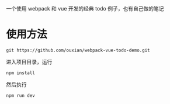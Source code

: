 一个使用 webpack 和 vue 开发的经典 todo 例子，也有自己做的笔记
# 使用方法
```
git https://github.com/ouxian/webpack-vue-todo-demo.git
```
进入项目目录，运行
```
npm install
```
然后执行
```
npm run dev
```
